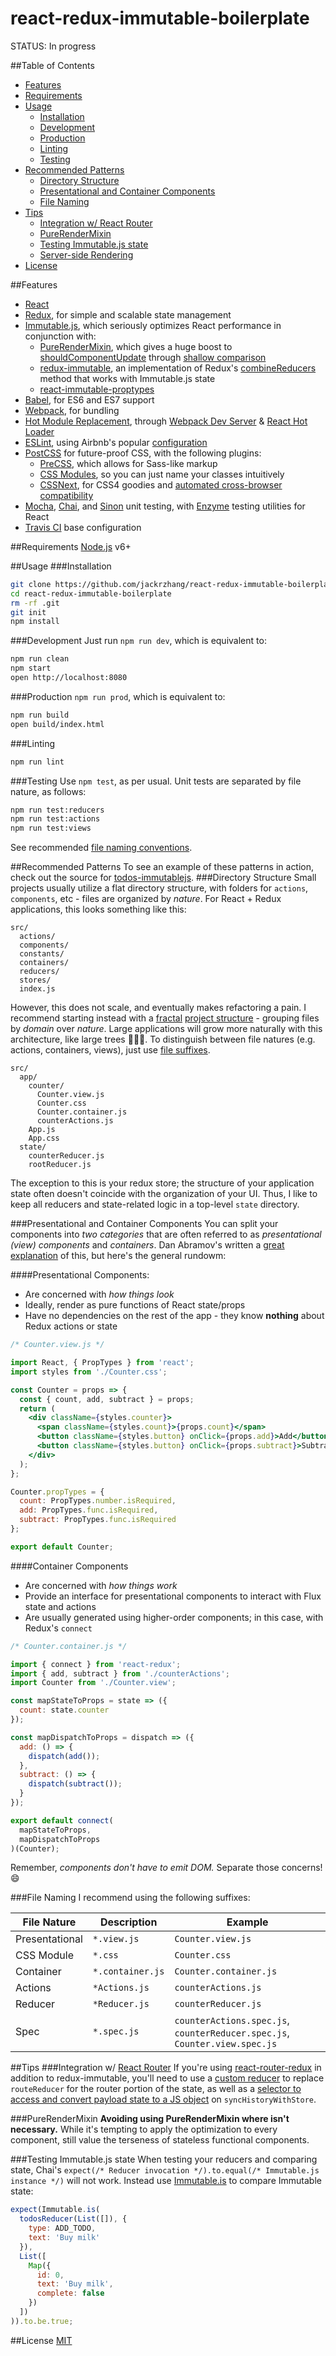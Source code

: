 # react-redux-immutable-boilerplate
STATUS: In progress

##Table of Contents
- [Features](#features)
- [Requirements](#requirements)
- [Usage](#usage)
  - [Installation](#installation)
  - [Development](#development)
  - [Production](#production)
  - [Linting](#linting)
  - [Testing](#testing)
- [Recommended Patterns](#recommended-patterns)
  - [Directory Structure](#directory-structure)
  - [Presentational and Container Components](#presentational-and-container-components)
  - [File Naming](#file-naming)
- [Tips](#tips)
  - [Integration w/ React Router](#integration-w-react-router)
  - [PureRenderMixin](#purerendermixin)
  - [Testing Immutable.js state](#testing-immutablejs-state)
  - [Server-side Rendering](#server-side-rendering)
- [License](#license)

##Features
* [React](https://facebook.github.io/react/)
* [Redux](http://redux.js.org/), for simple and scalable state management
* [Immutable.js](https://facebook.github.io/immutable-js/), which seriously optimizes React performance in conjunction with:
  * [PureRenderMixin](https://facebook.github.io/react/docs/pure-render-mixin.html), which gives a huge boost to [shouldComponentUpdate]() through [shallow comparison](https://facebook.github.io/react/docs/shallow-compare.html)
  * [redux-immutable](https://github.com/gajus/redux-immutable), an implementation of Redux's [combineReducers](http://redux.js.org/docs/api/combineReducers.html) method that works with Immutable.js state
  * [react-immutable-proptypes](https://github.com/HurricaneJames/react-immutable-proptypes)
* [Babel](https://babeljs.io/), for ES6 and ES7 support
* [Webpack](http://webpack.github.io/docs/), for bundling
* [Hot Module Replacement](https://webpack.github.io/docs/hot-module-replacement.html), through [Webpack Dev Server](https://webpack.github.io/docs/webpack-dev-server.html) & [React Hot Loader](https://github.com/gaearon/react-hot-loader)
* [ESLint](http://eslint.org/), using Airbnb's popular [configuration](https://github.com/airbnb/javascript/tree/master/packages/eslint-config-airbnb)
* [PostCSS](http://postcss.org/) for future-proof CSS, with the following plugins:
  * [PreCSS](https://github.com/jonathantneal/precss), which allows for Sass-like markup
  * [CSS Modules](https://github.com/css-modules/css-modules), so you can just name your classes intuitively
  * [CSSNext](http://cssnext.io/), for CSS4 goodies and [automated cross-browser compatibility](https://github.com/postcss/autoprefixer)
* [Mocha](http://mochajs.org/), [Chai](http://chaijs.com/), and [Sinon](http://sinonjs.org/) unit testing, with [Enzyme](http://airbnb.io/enzyme/) testing utilities for React
* [Travis CI](https://travis-ci.com/) base configuration

##Requirements
[Node.js](https://nodejs.org) v6+

##Usage
###Installation
```sh
git clone https://github.com/jackrzhang/react-redux-immutable-boilerplate.git
cd react-redux-immutable-boilerplate
rm -rf .git
git init
npm install
```

###Development
Just run `npm run dev`, which is equivalent to:
```sh
npm run clean
npm start
open http://localhost:8080
```

###Production
`npm run prod`, which is equivalent to:
```sh
npm run build
open build/index.html
```

###Linting
```sh
npm run lint
```

###Testing
Use `npm test`, as per usual. Unit tests are separated by file nature, as follows:
```sh
npm run test:reducers
npm run test:actions
npm run test:views
```
See recommended [file naming conventions]().

##Recommended Patterns
To see an example of these patterns in action, check out the source for  [todos-immutablejs](https://github.com/jackrzhang/todos-immutablejs/blob/master/src).
###Directory Structure
Small projects usually utilize a flat directory structure, with folders for `actions`, `components`, etc - files are organized by *nature*. For React + Redux applications, this looks something like this:
```
src/
  actions/
  components/
  constants/
  containers/
  reducers/
  stores/
  index.js
```
However, this does not scale, and eventually makes refactoring a pain. I recommend starting instead with a [fractal](https://en.wikipedia.org/wiki/Fractal) [project structure](https://github.com/davezuko/react-redux-starter-kit/wiki/Fractal-Project-Structure) - grouping files by *domain* over *nature*. Large applications will grow more naturally with this architecture, like large trees 
:evergreen_tree::evergreen_tree::evergreen_tree:. To distinguish between file natures (e.g. actions, containers, views), just use [file suffixes](#file-naming).
```
src/
  app/
    counter/
      Counter.view.js
      Counter.css
      Counter.container.js
      counterActions.js
    App.js
    App.css
  state/
    counterReducer.js
    rootReducer.js
```
The exception to this is your redux store; the structure of your application state often doesn't coincide with the organization of your UI. Thus, I like to keep all reducers and state-related logic in a top-level `state` directory.

###Presentational and Container Components
You can split your components into *two categories* that are often referred to as *presentational (view) components* and *containers*. Dan Abramov's written a [great explanation](https://medium.com/@dan_abramov/smart-and-dumb-components-7ca2f9a7c7d0#.4kkynm5l1) of this, but here's the general rundowm:

####Presentational Components:
* Are concerned with *how things look*
* Ideally, render as pure functions of React state/props
* Have no dependencies on the rest of the app - they know **nothing** about Redux actions or state
```jsx
/* Counter.view.js */

import React, { PropTypes } from 'react';
import styles from './Counter.css';

const Counter = props => {
  const { count, add, subtract } = props;
  return (
    <div className={styles.counter}>
      <span className={styles.count}>{props.count}</span>
      <button className={styles.button} onClick={props.add}>Add</button>
      <button className={styles.button} onClick={props.subtract}>Subtract</button>
    </div>
  );
};

Counter.propTypes = {
  count: PropTypes.number.isRequired,
  add: PropTypes.func.isRequired,
  subtract: PropTypes.func.isRequired
};

export default Counter;
```

####Container Components
* Are concerned with *how things work*
* Provide an interface for presentational components to interact with Flux state and actions
* Are usually generated using higher-order components; in this case, with Redux's `connect`
```jsx
/* Counter.container.js */

import { connect } from 'react-redux';
import { add, subtract } from './counterActions';
import Counter from './Counter.view';

const mapStateToProps = state => ({
  count: state.counter
});

const mapDispatchToProps = dispatch => ({
  add: () => {
    dispatch(add());
  },
  subtract: () => {
    dispatch(subtract());
  }
});

export default connect(
  mapStateToProps,
  mapDispatchToProps
)(Counter);
```

Remember, *components don't have to emit DOM.* Separate those concerns! :smile:

###File Naming
I recommend using the following suffixes:

File Nature | Description | Example
--- | --- | ---
Presentational | `*.view.js` | `Counter.view.js`
CSS Module | `*.css` | `Counter.css`
Container | `*.container.js` | `Counter.container.js`
Actions | `*Actions.js` | `counterActions.js`
Reducer | `*Reducer.js` | `counterReducer.js`
Spec | `*.spec.js` |`counterActions.spec.js`, `counterReducer.spec.js`, `Counter.view.spec.js`

##Tips
###Integration w/ [React Router](https://github.com/reactjs/react-router)
If you're using [react-router-redux](https://github.com/reactjs/react-router-redux) in addition to redux-immutable, you'll need to use a [custom reducer](https://github.com/gajus/redux-immutable#using-with-react-router-redux) to replace `routeReducer` for the router portion of the state, as well as a [selector to access and convert payload state to a JS object](https://github.com/gajus/redux-immutable#using-with-react-router-redux) on `syncHistoryWithStore`.

###PureRenderMixin
**Avoiding using PureRenderMixin where isn't necessary.** While it's tempting to apply the optimization to every component, still value the terseness of stateless functional components.

###Testing Immutable.js state
When testing your reducers and comparing state, Chai's `expect(/* Reducer invocation */).to.equal(/* Immutable.js instance */)` will not work. Instead use [Immutable.is](https://facebook.github.io/immutable-js/docs/#/is) to compare Immutable state:
```js
expect(Immutable.is(
  todosReducer(List([]), {
    type: ADD_TODO,
    text: 'Buy milk'
  }),
  List([
    Map({
      id: 0,
      text: 'Buy milk',
      complete: false
    })
  ])
)).to.be.true;
```

##License
[MIT](https://github.com/jackrzhang/react-redux-immutable-boilerplate/blob/master/LICENSE)
